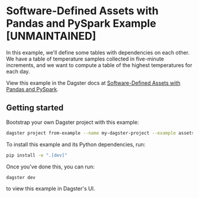 # Software-Defined Assets with Pandas and PySpark Example [UNMAINTAINED]

In this example, we'll define some tables with dependencies on each other. We have a table of temperature samples collected in five-minute increments, and we want to compute a table of the highest temperatures for each day.

View this example in the Dagster docs at [Software-Defined Assets with Pandas and PySpark](https://docs.dagster.io/guides/dagster/software-defined-assets).


## Getting started

Bootstrap your own Dagster project with this example:

```bash
dagster project from-example --name my-dagster-project --example assets_pandas_pyspark
```

To install this example and its Python dependencies, run:

```bash
pip install -e ".[dev]"
```

Once you've done this, you can run:

```
dagster dev
```

to view this example in Dagster's UI.